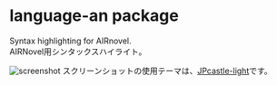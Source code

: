 # language-an package

Syntax highlighting for AIRnovel.  
AIRNovel用シンタックスハイライト。

![screenshot](https://f.cloud.github.com/assets/69169/2290250/c35d867a-a017-11e3-86be-cd7c5bf3ff9b.gif)
スクリーンショットの使用テーマは、[JPcastle-light](https://github.com/SetoAira/jpcastle-light-syntax)です。

